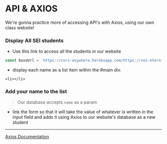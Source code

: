 # API & AXIOS
We're gonna practice more of accessing API's with Axios, using our own class website!

### Display All SEI students

- Use this link to access all the students in our website

```js 
const baseUrl = `https://cors-anywhere.herokuapp.com/https://sei-eternity.herokuapp.com/students.json`
```

- display each name as a list item within the #main div.

`<li></li>`

### Add your name to the list

>Our database accepts `name` as a param

- link the form so that it will take the value of whatever is written in the input field and adds it using Axios to our website's database as a new student

---

[Axios Documentation](https://github.com/axios/axios)